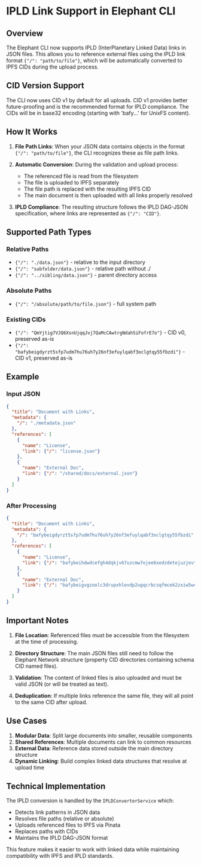 # IPLD Link Support in Elephant CLI

## Overview

The Elephant CLI now supports IPLD (InterPlanetary Linked Data) links in JSON files. This allows you to reference external files using the IPLD link format `{"/": "path/to/file"}`, which will be automatically converted to IPFS CIDs during the upload process.

## CID Version Support

The CLI now uses CID v1 by default for all uploads. CID v1 provides better future-proofing and is the recommended format for IPLD compliance. The CIDs will be in base32 encoding (starting with 'bafy...' for UnixFS content).

## How It Works

1. **File Path Links**: When your JSON data contains objects in the format `{"/": "path/to/file"}`, the CLI recognizes these as file path links.

2. **Automatic Conversion**: During the validation and upload process:
   - The referenced file is read from the filesystem
   - The file is uploaded to IPFS separately
   - The file path is replaced with the resulting IPFS CID
   - The main document is then uploaded with all links properly resolved

3. **IPLD Compliance**: The resulting structure follows the IPLD DAG-JSON specification, where links are represented as `{"/": "CID"}`.

## Supported Path Types

### Relative Paths
- `{"/": "./data.json"}` - relative to the input directory
- `{"/": "subfolder/data.json"}` - relative path without ./
- `{"/": "../sibling/data.json"}` - parent directory access

### Absolute Paths
- `{"/": "/absolute/path/to/file.json"}` - full system path

### Existing CIDs
- `{"/": "QmYjtig7VJQ6XsnUjqqJvj7QaMcCAwtrgNdahSiFofrE7o"}` - CID v0, preserved as-is
- `{"/": "bafybeigdyrzt5sfp7udm7hu76uh7y26nf3efuylqabf3oclgtqy55fbzdi"}` - CID v1, preserved as-is

## Example

### Input JSON
```json
{
  "title": "Document with Links",
  "metadata": {
    "/": "./metadata.json"
  },
  "references": [
    {
      "name": "License",
      "link": {"/": "license.json"}
    },
    {
      "name": "External Doc", 
      "link": {"/": "/shared/docs/external.json"}
    }
  ]
}
```

### After Processing
```json
{
  "title": "Document with Links",
  "metadata": {
    "/": "bafybeigdyrzt5sfp7udm7hu76uh7y26nf3efuylqabf3oclgtqy55fbzdi"
  },
  "references": [
    {
      "name": "License",
      "link": {"/": "bafybeihdwdcefgh4dqkjv67uzcmw7ojee6xedzdetojuzjevtenxquvyku"}
    },
    {
      "name": "External Doc",
      "link": {"/": "bafybeigvgzoolc3drupxhlevdp2ugqcrbcsqfmcek2zxiw5wctk3xjpjwy"}
    }
  ]
}
```

## Important Notes

1. **File Location**: Referenced files must be accessible from the filesystem at the time of processing.

2. **Directory Structure**: The main JSON files still need to follow the Elephant Network structure (property CID directories containing schema CID named files).

3. **Validation**: The content of linked files is also uploaded and must be valid JSON (or will be treated as text).

4. **Deduplication**: If multiple links reference the same file, they will all point to the same CID after upload.

## Use Cases

1. **Modular Data**: Split large documents into smaller, reusable components
2. **Shared References**: Multiple documents can link to common resources
3. **External Data**: Reference data stored outside the main directory structure
4. **Dynamic Linking**: Build complex linked data structures that resolve at upload time

## Technical Implementation

The IPLD conversion is handled by the `IPLDConverterService` which:
- Detects link patterns in JSON data
- Resolves file paths (relative or absolute)
- Uploads referenced files to IPFS via Pinata
- Replaces paths with CIDs
- Maintains the IPLD DAG-JSON format

This feature makes it easier to work with linked data while maintaining compatibility with IPFS and IPLD standards.